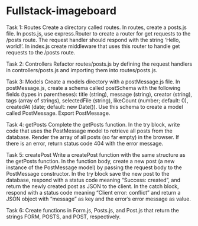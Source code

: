 # Fullstack-imageboard

Task 1: Routes Create a directory called routes. In routes, create a posts.js file. In posts.js, use express.Router to create a router for get requests to the /posts route. The request handler should respond with the string ‘Hello, world!’. In index.js create middleware that uses this router to handle get requests to the /posts route.

Task 2: Controllers Refactor routes/posts.js by defining the request handlers in controllers/posts.js and importing them into routes/posts.js.

Task 3: Models Create a models directory with a postMessage.js file. In postMessage.js, create a schema called postSchema with the following fields (types in parentheses): title (string), message (string), creator (string), tags (array of strings), selectedFile (string), likeCount (number; default: 0), createdAt (date; default: new Date()). Use this schema to create a model called PostMessage. Export PostMessage.

Task 4: getPosts Complete the getPosts function. In the try block, write code that uses the PostMessage model to retrieve all posts from the database. Render the array of all posts (so far empty) in the browser. If there is an error, return status code 404 with the error message.

Task 5: createPost Write a createPost function with the same structure as the getPosts function. In the function body, create a new post (a new instance of the PostMessage model) by passing the request body to the PostMessage constructor. In the try block save the new post to the database, respond with a status code meaning “Success: created”, and return the newly created post as JSON to the client. In the catch block, respond with a status code meaning “Client error: conflict” and return a JSON object with “message” as key and the error’s error message as value.

Task 6: Create functions in Form.js, Posts.js, and Post.js that return the strings FORM, POSTS, and POST, respectively.
